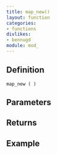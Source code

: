 ```yaml
---
title: map_new()
layout: function
categories:
- functions
divlikes:
- bennugd
module: mod_
---
```


## Definition

    map_new ( )

## Parameters

## Returns

## Example
